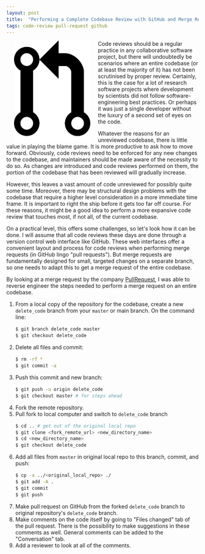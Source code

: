 ```yaml
---
layout: post
title:  "Performing a Complete Codebase Review with GitHub and Merge Requests"
tags: code-review pull-request github
---
```

<img align="left" src="/assets/images/Octicons-git-pull-request.png"
width="200px" hspace="20px">

Code reviews should be a regular practice in any collaborative software
project, but there will undoubtedly be scenarios where an entire codebase (or
at least the majority of it) has not been scrutinised by proper review.
Certainly, this is the case for a lot of research software projects where
development by scientists did not follow software-engineering best practices.
Or perhaps it was just a single developer without the luxury of a second set of
eyes on the code.

Whatever the reasons for an unreviewed codebase, there is little value in
playing the blame game. It is more productive to ask how to move forward.
Obviously, code reviews need to be enforced for any new changes to the
codebase, and maintainers should be made aware of the necessity to do so. As
changes are introduced and code reviews performed on them, the portion of the
codebase that has been reviewed will gradually increase. 

However, this leaves a vast amount of code unreviewed for possibly quite some
time. Moreover, there may be structural design problems with the codebase that
require a higher level consideration in a more immediate time frame. It is
important to right the ship before it gets too far off course. For these
reasons, it might be a good idea to perform a more expansive code review that
touches most, if not all, of the current codebase.

On a practical level, this offers some challenges, so let's look how it can be
done. I will assume that all code reviews these days are done through a version
control web interface like GitHub. These web interfaces offer a convenient
layout and process for code reviews when performing merge requests (in GitHub
lingo "pull requests"). But merge requests are fundamentally designed for
small, targeted changes on a separate branch, so one needs to adapt this to get
a merge request of the entire codebase.

By looking at a merge request by the company
[PullRequest](https://www.pullrequest.com/), I was able to reverse engineer the
steps needed to perform a merge request on an entire codebase.

1. From a local copy of the repository for the codebase, create a new
   `delete_code` branch from your `master` or main branch. On the command line:
    ```bash 
    $ git branch delete_code master
    $ git checkout delete_code
    ```
2. Delete all files and commit: 
    ```bash 
    $ rm -rf *
    $ git commit -a
    ```
3. Push this commit and new branch:
    ```bash 
    $ git push -u origin delete_code
    $ git checkout master # for steps ahead
    ```
4. Fork the remote repository.
5. Pull fork to local computer and switch to `delete_code` branch
    ```bash 
    $ cd .. # get out of the original local repo
    $ git clone <fork_remote_url> <new_directory_name>
    $ cd <new_directory_name>
    $ git checkout delete_code
    ```
6. Add all files from `master` in original local repo to this branch, commit,
   and push:
    ```bash 
    $ cp -a ../<original_local_repo> ./
    $ git add -A .
    $ git commit
    $ git push
    ```
7. Make pull request on GitHub from the forked `delete_code` branch to original
   repository's `delete_code` branch.
8. Make comments on the code itself by going to "Files changed" tab of the pull
   request. There is the possibility to make suggestions in these comments as
   well. General comments can be added to the "Conversation" tab.
9. Add a reviewer to look at all of the comments.

